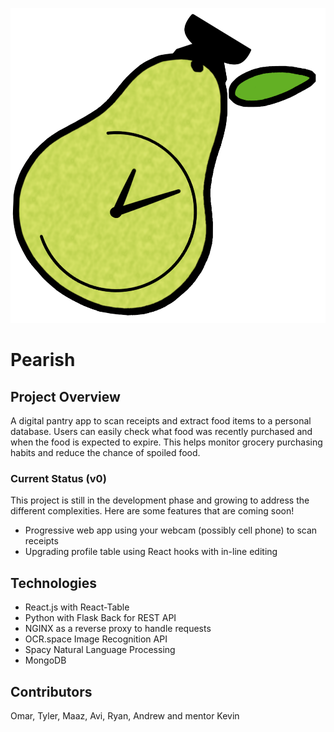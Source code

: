 ![Alt text](/pearish.png "Title")
# Pearish

## Project Overview
A digital pantry app to scan receipts and extract food items to a personal database. Users can easily check what food was recently purchased and when the food is expected to expire. This helps monitor grocery purchasing habits and reduce the chance of spoiled food.


### Current Status (v0)
This project is still in the development phase and growing to address the different complexities. Here are some features that are coming soon!
* Progressive web app using your webcam (possibly cell phone) to scan receipts
* Upgrading profile table using React hooks with in-line editing

## Technologies
* React.js with React-Table
* Python with Flask Back for REST API
* NGINX as a reverse proxy to handle requests
* OCR.space Image Recognition API
* Spacy Natural Language Processing
* MongoDB

## Contributors
Omar, Tyler, Maaz, Avi, Ryan, Andrew and mentor Kevin
